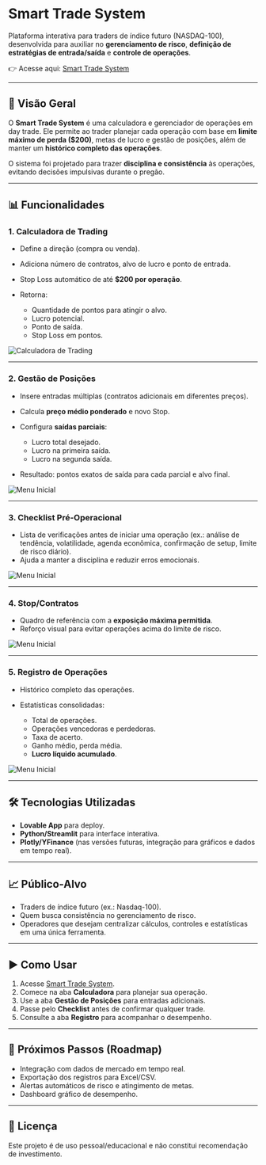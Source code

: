 
# Smart Trade System

Plataforma interativa para traders de índice futuro (NASDAQ-100), desenvolvida para auxiliar no **gerenciamento de risco**, **definição de estratégias de entrada/saída** e **controle de operações**.

👉 Acesse aqui: [Smart Trade System](https://smart-trade-system.lovable.app/)

---

## 🚀 Visão Geral

O **Smart Trade System** é uma calculadora e gerenciador de operações em day trade.
Ele permite ao trader planejar cada operação com base em **limite máximo de perda (\$200)**, metas de lucro e gestão de posições, além de manter um **histórico completo das operações**.

O sistema foi projetado para trazer **disciplina e consistência** às operações, evitando decisões impulsivas durante o pregão.

---

## 📊 Funcionalidades

### 1. **Calculadora de Trading**

* Define a direção (compra ou venda).
* Adiciona número de contratos, alvo de lucro e ponto de entrada.
* Stop Loss automático de até **\$200 por operação**.
* Retorna:

  * Quantidade de pontos para atingir o alvo.
  * Lucro potencial.
  * Ponto de saída.
  * Stop Loss em pontos.

![Calculadora de Trading](imagens/p1.png)

---

### 2. **Gestão de Posições**

* Insere entradas múltiplas (contratos adicionais em diferentes preços).
* Calcula **preço médio ponderado** e novo Stop.
* Configura **saídas parciais**:

  * Lucro total desejado.
  * Lucro na primeira saída.
  * Lucro na segunda saída.
* Resultado: pontos exatos de saída para cada parcial e alvo final.

![Menu Inicial](imagens/p2.png)

---

### 3. **Checklist Pré-Operacional**

* Lista de verificações antes de iniciar uma operação (ex.: análise de tendência, volatilidade, agenda econômica, confirmação de setup, limite de risco diário).
* Ajuda a manter a disciplina e reduzir erros emocionais.

![Menu Inicial](imagens/p3.png)

---

### 4. **Stop/Contratos**

* Quadro de referência com a **exposição máxima permitida**.
* Reforço visual para evitar operações acima do limite de risco.

![Menu Inicial](imagens/p4.png)

---

### 5. **Registro de Operações**

* Histórico completo das operações.
* Estatísticas consolidadas:

  * Total de operações.
  * Operações vencedoras e perdedoras.
  * Taxa de acerto.
  * Ganho médio, perda média.
  * **Lucro líquido acumulado**.

![Menu Inicial](imagens/p5.png)

---

## 🛠️ Tecnologias Utilizadas

* **Lovable App** para deploy.
* **Python/Streamlit** para interface interativa.
* **Plotly/YFinance** (nas versões futuras, integração para gráficos e dados em tempo real).

---

## 📈 Público-Alvo

* Traders de índice futuro (ex.: Nasdaq-100).
* Quem busca consistência no gerenciamento de risco.
* Operadores que desejam centralizar cálculos, controles e estatísticas em uma única ferramenta.

---

## ▶️ Como Usar

1. Acesse [Smart Trade System](https://smart-trade-system.lovable.app/).
2. Comece na aba **Calculadora** para planejar sua operação.
3. Use a aba **Gestão de Posições** para entradas adicionais.
4. Passe pelo **Checklist** antes de confirmar qualquer trade.
5. Consulte a aba **Registro** para acompanhar o desempenho.

---

## 🔮 Próximos Passos (Roadmap)

* Integração com dados de mercado em tempo real.
* Exportação dos registros para Excel/CSV.
* Alertas automáticos de risco e atingimento de metas.
* Dashboard gráfico de desempenho.

---

## 📌 Licença

Este projeto é de uso pessoal/educacional e não constitui recomendação de investimento.
